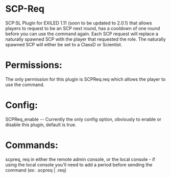 # SCP-Req
SCP:SL Plugin for EXILED 1.11 (soon to be updated to 2.0.1) that allows players to request to be an SCP next round, has a cooldown of one round before you can use the command again. Each SCP request will replace a naturally spawned SCP with the player that requested the role. The naturally spawned SCP will either be set to a ClassD or Scientist.

# Permissions:
The only permission for this plugin is SCPReq.req which allows the player to use the command.

# Config:
SCPReq_enable -- Currently the only config option, obviously to enable or disable this plugin, default is true.

# Commands:
scpreq, req in either the remote admin console, or the local console - if using the local console you'll need to add a period before sending the command (ex: .scpreq | .req)
